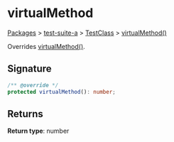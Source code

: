 # virtualMethod

[Packages](/) > [test-suite-a](/test-suite-a/) > [TestClass](/test-suite-a/testclass-class/) > [virtualMethod()](/test-suite-a/testclass-class/virtualmethod-method)

Overrides [virtualMethod()](/test-suite-a/testabstractclass-class/virtualmethod-method).

<a id="virtualmethod-signature"></a>

## Signature

```typescript
/** @override */
protected virtualMethod(): number;
```

<a id="virtualmethod-returns"></a>

## Returns

**Return type**: number
